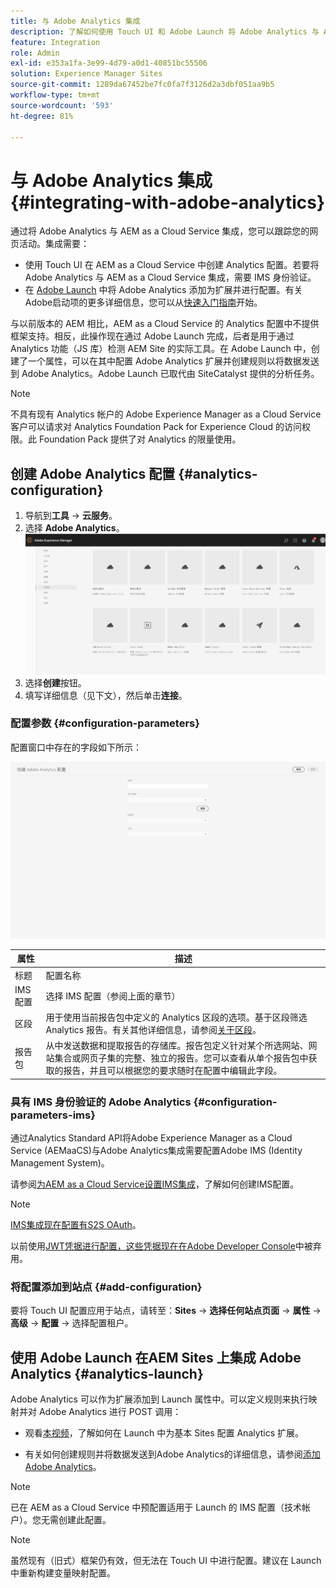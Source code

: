 ```yaml
---
title: 与 Adobe Analytics 集成
description: 了解如何使用 Touch UI 和 Adob​​e Launch 将 Adob​​e Analytics 与 AEM as a Cloud Service 集成。
feature: Integration
role: Admin
exl-id: e353a1fa-3e99-4d79-a0d1-40851bc55506
solution: Experience Manager Sites
source-git-commit: 1289da67452be7fc0fa7f3126d2a3dbf051aa9b5
workflow-type: tm+mt
source-wordcount: '593'
ht-degree: 81%

---
```


# 与 Adobe Analytics 集成{#integrating-with-adobe-analytics}

通过将 Adobe Analytics 与 AEM as a Cloud Service 集成，您可以跟踪您的网页活动。集成需要：

* 使用 Touch UI 在 AEM as a Cloud Service 中创建 Analytics 配置。若要将 Adobe Analytics 与 AEM as a Cloud Service 集成，需要 IMS 身份验证。
* 在 [Adobe Launch](#analytics-launch) 中将 Adobe Analytics 添加为扩展并进行配置。有关Adobe启动项的更多详细信息，您可以从[快速入门指南](https://experienceleague.adobe.com/docs/experience-platform/tags/get-started/quick-start.html?lang=zh-Hans)开始。

与以前版本的 AEM 相比，AEM as a Cloud Service 的 Analytics 配置中不提供框架支持。相反，此操作现在通过 Adobe Launch 完成，后者是用于通过 Analytics 功能（JS 库）检测 AEM Site 的实际工具。在 Adobe Launch 中，创建了一个属性，可以在其中配置 Adobe Analytics 扩展并创建规则以将数据发送到 Adobe Analytics。Adobe Launch 已取代由 SiteCatalyst 提供的分析任务。

>[!NOTE]
>
>不具有现有 Analytics 帐户的 Adobe Experience Manager as a Cloud Service 客户可以请求对 Analytics Foundation Pack for Experience Cloud 的访问权限。此 Foundation Pack 提供了对 Analytics 的限量使用。

## 创建 Adobe Analytics 配置 {#analytics-configuration}

1. 导航到&#x200B;**工具** → **云服务**。
2. 选择 **Adobe Analytics**。
   ![Adobe Analytics 窗口](assets/analytics_screen2.png "Adobe Analytics 窗口")
3. 选择&#x200B;**创建**&#x200B;按钮。
4. 填写详细信息（见下文），然后单击&#x200B;**连接**。

### 配置参数 {#configuration-parameters}

配置窗口中存在的字段如下所示：

![配置参数](assets/properties_field2.png "配置参数")

| 属性 | 描述 |
|---|---|
| 标题 | 配置名称 |
| IMS 配置 | 选择 IMS 配置（参阅上面的章节） |
| 区段 | 用于使用当前报告包中定义的 Analytics 区段的选项。基于区段筛选 Analytics 报告。有关其他详细信息，请参阅[关于区段](https://experienceleague.adobe.com/docs/analytics/components/segmentation/seg-overview.html?lang=zh-Hans)。 |
| 报告包 | 从中发送数据和提取报告的存储库。报告包定义针对某个所选网站、网站集合或网页子集的完整、独立的报告。您可以查看从单个报告包中获取的报告，并且可以根据您的要求随时在配置中编辑此字段。 |

### 具有 IMS 身份验证的 Adobe Analytics {#configuration-parameters-ims}

通过Analytics Standard API将Adobe Experience Manager as a Cloud Service (AEMaaCS)与Adobe Analytics集成需要配置Adobe IMS (Identity Management System)。

请参阅[为AEM as a Cloud Service设置IMS集成](/help/security/setting-up-ims-integrations-for-aem-as-a-cloud-service.md)，了解如何创建IMS配置。

>[!NOTE]
>
>[IMS集成现在配置有S2S OAuth](/help/security/setting-up-ims-integrations-for-aem-as-a-cloud-service.md)。
>
>以前使用[JWT凭据进行配置，这些凭据现在在Adobe Developer Console](/help/security/jwt-credentials-deprecation-in-adobe-developer-console.md)中被弃用。

### 将配置添加到站点 {#add-configuration}

要将 Touch UI 配置应用于站点，请转至：**Sites** → **选择任何站点页面** → **属性** → **高级** → **配置** → 选择配置租户。

## 使用 Adobe Launch 在AEM Sites 上集成 Adobe Analytics {#analytics-launch}

Adobe Analytics 可以作为扩展添加到 Launch 属性中。可以定义规则来执行映射并对 Adobe Analytics 进行 POST 调用：

* 观看[本视频](https://experienceleague.adobe.com/docs/analytics-learn/tutorials/implementation/via-adobe-launch/basic-configuration-of-the-analytics-launch-extension.html?lang=zh-Hans)，了解如何在 Launch 中为基本 Sites 配置 Analytics 扩展。

* 有关如何创建规则并将数据发送到Adobe Analytics的详细信息，请参阅[添加Adobe Analytics](https://experienceleague.adobe.com/docs/core-services-learn/implementing-in-websites-with-launch/implement-solutions/analytics.html?lang=zh-Hans)。

>[!NOTE]
>
>已在 AEM as a Cloud Service 中预配置适用于 Launch 的 IMS 配置（技术帐户）。您无需创建此配置。

>[!NOTE]
>
>虽然现有（旧式）框架仍有效，但无法在 Touch UI 中进行配置。建议在 Launch 中重新构建变量映射配置。
